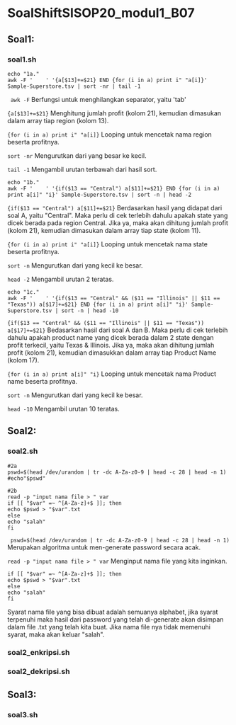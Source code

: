 # SoalShiftSISOP20_modul1_B07
## Soal1:
### soal1.sh
```
echo "1a."
awk -F '	' '{a[$13]+=$21} END {for (i in a) print i" "a[i]}' Sample-Superstore.tsv | sort -nr | tail -1
```
``` awk -F```
Berfungsi untuk menghilangkan separator, yaitu 'tab'

```{a[$13]+=$21}```
Menghitung jumlah profit (kolom 21), kemudian dimasukan dalam array tiap region (kolom 13).

```{for (i in a) print i" "a[i]}```
Looping untuk mencetak nama region beserta profitnya.

```sort -nr```
Mengurutkan dari yang besar ke kecil.

```tail -1```
Mengambil urutan terbawah dari hasil sort.

```
echo "1b."
awk -F '	' '{if($13 == "Central") a[$11]+=$21} END {for (i in a) print a[i]" "i}' Sample-Superstore.tsv | sort -n | head -2
```
```{if($13 == "Central") a[$11]+=$21}```
Berdasarkan hasil yang didapat dari soal A, yaitu "Central". Maka perlu di cek terlebih dahulu apakah state yang dicek berada pada region Central. Jika ya, maka akan dihitung jumlah profit (kolom 21), kemudian dimasukan dalam array tiap state (kolom 11).

```{for (i in a) print i" "a[i]}```
Looping untuk mencetak nama state beserta profitnya.

```sort -n```
Mengurutkan dari yang kecil ke besar.

```head -2```
Mengambil urutan 2 teratas.

```
echo "1c."
awk -F '	' '{if($13 == "Central" && ($11 == "Illinois" || $11 == "Texas")) a[$17]+=$21} END {for (i in a) print a[i]" "i}' Sample-Superstore.tsv | sort -n | head -10
```
```{if($13 == "Central" && ($11 == "Illinois" || $11 == "Texas")) a[$17]+=$21}```
Bedasarkan hasil dari soal A dan B. Maka perlu di cek terlebih dahulu apakah product name yang dicek berada dalam 2 state dengan profit terkecil, yaitu Texas & Illinois. Jika ya, maka akan dihitung jumlah profit (kolom 21), kemudian dimasukkan dalam array tiap Product Name (kolom 17).

```{for (i in a) print a[i]" "i}```
Looping untuk mencetak nama Product name beserta profitnya.


```sort -n```
Mengurutkan dari yang kecil ke besar.

```head -10```
Mengambil urutan 10 teratas.
## Soal2:
### soal2.sh
```
#2a
pswd=$(head /dev/urandom | tr -dc A-Za-z0-9 | head -c 28 | head -n 1)
#echo"$pswd"

#2b
read -p "input nama file > " var
if [[ "$var" =~ ^[A-Za-z]+$ ]]; then
echo $pswd > "$var".txt
else
echo "salah"
fi
```
``` pswd=$(head /dev/urandom | tr -dc A-Za-z0-9 | head -c 28 | head -n 1)``` 
Merupakan algoritma untuk men-generate password secara acak.

```read -p "input nama file > " var```
Menginput nama file yang kita inginkan.
```
if [[ "$var" =~ ^[A-Za-z]+$ ]]; then
echo $pswd > "$var".txt
else
echo "salah"
fi
```
Syarat nama file yang bisa dibuat adalah semuanya alphabet, jika syarat terpenuhi maka hasil dari password yang telah di-generate akan disimpan dalam file .txt yang telah kita buat. Jika nama file nya tidak memenuhi syarat, maka akan keluar "salah".
### soal2_enkripsi.sh
### soal2_dekripsi.sh
## Soal3:
### soal3.sh

